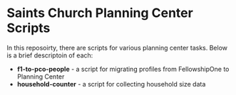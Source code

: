 # Saints Church Planning Center Scripts

In this reposoirty, there are scripts for various planning center tasks. Below is a brief descriptoin of each:

- **f1-to-pco-people** - a script for migrating profiles from FellowshipOne to Planning Center
- **household-counter** - a script for collecting household size data
